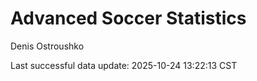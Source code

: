 # Advanced Soccer Statistics
Denis Ostroushko

<!-- gfm -->

Last successful data update: 2025-10-24 13:22:13 CST

